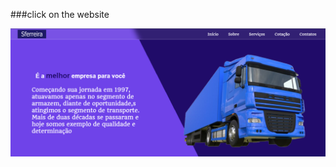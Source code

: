 ###click on the website
<a href="http://gustavomalimpensa.my-first-website/">

  <img src="./img/foto-site.png">
</a>
